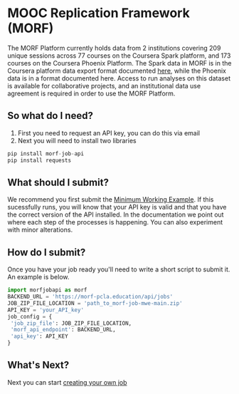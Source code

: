 # MOOC Replication Framework (MORF)
The MORF Platform currently holds data from 2 institutions covering 209 unique sessions across 77 courses on the Coursera Spark platform, and 173 courses on the Coursera Phoenix Platform. The Spark data in MORF is in the Coursera platform data export format documented [here](https://spark-public.s3.amazonaws.com/mooc/data_exports.pdf), while the Phoenix data is in a format documented here. Access to run analyses on this dataset is available for collaborative projects, and an institutional data use agreement is required in order to use the MORF Platform.

## So what do I need?
1. First you need to request an API key, you can do this via email
2. Next you will need to install two libraries
```python
pip install morf-job-api
pip install requests
```
## What should I submit?
We recommend you first submit the [Minimum Working Example](MWEREADME.md).
If this sucessfully runs, you will know that your API key is valid and that you have the correct version of the API installed.
In the documentation we point out where each step of the processes is happening. You can also experiment with minor alterations.
## How do I submit?
Once you have your job ready you'll need to write a short script to submit it. An example is below.
```python
import morfjobapi as morf
BACKEND_URL = 'https://morf-pcla.education/api/jobs'
JOB_ZIP_FILE_LOCATION = 'path_to_morf-job-mwe-main.zip'
API_KEY = 'your_API_key'
job_config = {
 'job_zip_file': JOB_ZIP_FILE_LOCATION,
 'morf_api_endpoint': BACKEND_URL,
 'api_key': API_KEY
}
```

## What's Next?
Next you can start [creating your own job](Creatint_A_Job.md)
